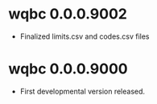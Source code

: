 # wqbc 0.0.0.9002

- Finalized limits.csv and codes.csv files

# wqbc 0.0.0.9000

- First developmental version released.
